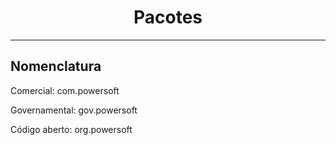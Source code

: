 <h1 align="center">Pacotes</h1>

---

<h2>Nomenclatura</h2>

<p>Comercial: com.powersoft</p>
<p>Governamental: gov.powersoft</p>
<p>Código aberto: org.powersoft</p>
